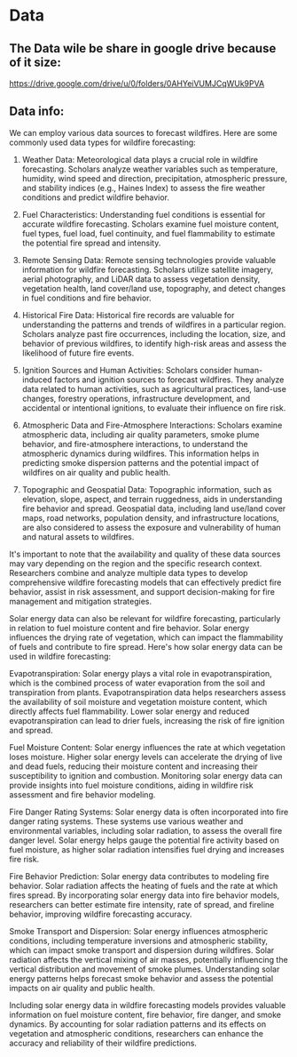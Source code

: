 # Data

## The Data wile be share in google drive because of it size:

https://drive.google.com/drive/u/0/folders/0AHYeiVUMJCqWUk9PVA

## Data info:

We can employ various data sources to forecast wildfires. Here are some commonly used data types for wildfire forecasting:

1. Weather Data: Meteorological data plays a crucial role in wildfire forecasting. Scholars analyze weather variables such as temperature, humidity, wind speed and direction, precipitation, atmospheric pressure, and stability indices (e.g., Haines Index) to assess the fire weather conditions and predict wildfire behavior.

2. Fuel Characteristics: Understanding fuel conditions is essential for accurate wildfire forecasting. Scholars examine fuel moisture content, fuel types, fuel load, fuel continuity, and fuel flammability to estimate the potential fire spread and intensity.

3. Remote Sensing Data: Remote sensing technologies provide valuable information for wildfire forecasting. Scholars utilize satellite imagery, aerial photography, and LiDAR data to assess vegetation density, vegetation health, land cover/land use, topography, and detect changes in fuel conditions and fire behavior.

4. Historical Fire Data: Historical fire records are valuable for understanding the patterns and trends of wildfires in a particular region. Scholars analyze past fire occurrences, including the location, size, and behavior of previous wildfires, to identify high-risk areas and assess the likelihood of future fire events.

5. Ignition Sources and Human Activities: Scholars consider human-induced factors and ignition sources to forecast wildfires. They analyze data related to human activities, such as agricultural practices, land-use changes, forestry operations, infrastructure development, and accidental or intentional ignitions, to evaluate their influence on fire risk.

6. Atmospheric Data and Fire-Atmosphere Interactions: Scholars examine atmospheric data, including air quality parameters, smoke plume behavior, and fire-atmosphere interactions, to understand the atmospheric dynamics during wildfires. This information helps in predicting smoke dispersion patterns and the potential impact of wildfires on air quality and public health.

7. Topographic and Geospatial Data: Topographic information, such as elevation, slope, aspect, and terrain ruggedness, aids in understanding fire behavior and spread. Geospatial data, including land use/land cover maps, road networks, population density, and infrastructure locations, are also considered to assess the exposure and vulnerability of human and natural assets to wildfires.

It's important to note that the availability and quality of these data sources may vary depending on the region and the specific research context. Researchers combine and analyze multiple data types to develop comprehensive wildfire forecasting models that can effectively predict fire behavior, assist in risk assessment, and support decision-making for fire management and mitigation strategies.



Solar energy data can also be relevant for wildfire forecasting, particularly in relation to fuel moisture content and fire behavior. Solar energy influences the drying rate of vegetation, which can impact the flammability of fuels and contribute to fire spread. Here's how solar energy data can be used in wildfire forecasting:

Evapotranspiration: Solar energy plays a vital role in evapotranspiration, which is the combined process of water evaporation from the soil and transpiration from plants. Evapotranspiration data helps researchers assess the availability of soil moisture and vegetation moisture content, which directly affects fuel flammability. Lower solar energy and reduced evapotranspiration can lead to drier fuels, increasing the risk of fire ignition and spread.

Fuel Moisture Content: Solar energy influences the rate at which vegetation loses moisture. Higher solar energy levels can accelerate the drying of live and dead fuels, reducing their moisture content and increasing their susceptibility to ignition and combustion. Monitoring solar energy data can provide insights into fuel moisture conditions, aiding in wildfire risk assessment and fire behavior modeling.

Fire Danger Rating Systems: Solar energy data is often incorporated into fire danger rating systems. These systems use various weather and environmental variables, including solar radiation, to assess the overall fire danger level. Solar energy helps gauge the potential fire activity based on fuel moisture, as higher solar radiation intensifies fuel drying and increases fire risk.

Fire Behavior Prediction: Solar energy data contributes to modeling fire behavior. Solar radiation affects the heating of fuels and the rate at which fires spread. By incorporating solar energy data into fire behavior models, researchers can better estimate fire intensity, rate of spread, and fireline behavior, improving wildfire forecasting accuracy.

Smoke Transport and Dispersion: Solar energy influences atmospheric conditions, including temperature inversions and atmospheric stability, which can impact smoke transport and dispersion during wildfires. Solar radiation affects the vertical mixing of air masses, potentially influencing the vertical distribution and movement of smoke plumes. Understanding solar energy patterns helps forecast smoke behavior and assess the potential impacts on air quality and public health.

Including solar energy data in wildfire forecasting models provides valuable information on fuel moisture content, fire behavior, fire danger, and smoke dynamics. By accounting for solar radiation patterns and its effects on vegetation and atmospheric conditions, researchers can enhance the accuracy and reliability of their wildfire predictions.




